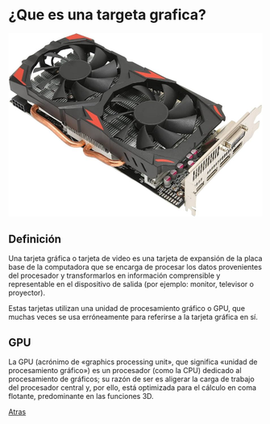 # ¿Que es una targeta grafica?
![targeta-definicion](/Imagenes/targeta-definicion.jpg)

## Definición
Una tarjeta gráfica o tarjeta de video es una tarjeta de expansión de la placa base de la computadora que se encarga de procesar los datos provenientes del procesador y transformarlos en información comprensible y representable en el dispositivo de salida (por ejemplo: monitor, televisor o proyector).

Estas tarjetas utilizan una unidad de procesamiento gráfico o GPU, que muchas veces se usa erróneamente para referirse a la tarjeta gráfica en sí.

## GPU
La GPU (acrónimo de «graphics processing unit», que significa «unidad de procesamiento gráfico») es un procesador (como la CPU) dedicado al procesamiento de gráficos; su razón de ser es aligerar la carga de trabajo del procesador central y, por ello, está optimizada para el cálculo en coma flotante, predominante en las funciones 3D.


[Atras](README.md)
